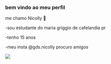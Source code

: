 ### bem vindo ao meu perfil

 me chamo Nicolly 🥂

 -sou estudante do maria griggio de cafelandia pr  
 
 -tenho 15 anos 
 
 -meu insta @gds.nicolly  procuro amigos

![](https://media.tenor.com/CyRwQ0QLG6QAAAAC/catgirl-dance.gif)

